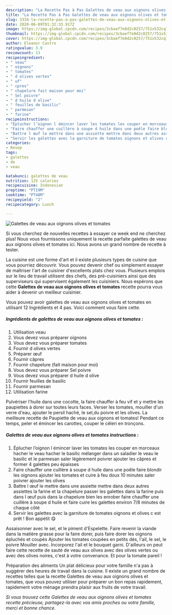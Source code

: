 ```yaml
---
description: "La Recette Pas à Pas Galettes de veau aux oignons olives et tomates"
title: "La Recette Pas à Pas Galettes de veau aux oignons olives et tomates"
slug: 3334-la-recette-pas-a-pas-galettes-de-veau-aux-oignons-olives-et-tomates
date: 2020-06-09T01:32:33.917Z
image: https://img-global.cpcdn.com/recipes/3cbaef7e0d2c0257/751x532cq70/galettes-de-veau-aux-oignons-olives-et-tomates-photo-principale-de-la-recette.jpg
thumbnail: https://img-global.cpcdn.com/recipes/3cbaef7e0d2c0257/751x532cq70/galettes-de-veau-aux-oignons-olives-et-tomates-photo-principale-de-la-recette.jpg
cover: https://img-global.cpcdn.com/recipes/3cbaef7e0d2c0257/751x532cq70/galettes-de-veau-aux-oignons-olives-et-tomates-photo-principale-de-la-recette.jpg
author: Eleanor Castro
ratingvalue: 3.9
reviewcount: 13
recipeingredient:
- " veau"
- " oignons"
- " tomates"
- " d olives vertes"
- " uf"
- " cpres"
- " chapelure fait maison pour moi"
- " Sel poivre"
- " d huile d olive"
- " feuilles de basilic"
- " parmesan"
- " farine"
recipeinstructions:
- "Éplucher l’oignon l émincer laver les tomates les couper en morceaux hacher le veau hacher le basilic mélanger dans un saladier le veau le basilic et le parmesan saler légèrement poivrer ajouter les câpres et former 4 galettes peu épaisses"
- "Faire chauffer une cuillère à soupe d huile dans une poêle faire blondir les oignons ajouter les tomates et cuire à feu doux 10 minutes saler poivrer ajouter les olives"
- "Battre l œuf le mettre dans une assiette mettre dans deux autres assiettes la farine et la chapelure passer les galettes dans la farine puis dans l œuf puis dans la chapelure bien les enrober faire chauffer une cuillère à soupe d huile et faire cuire les galettes environ 7/8 minutes de chaque côté"
- "Servir les galettes avec la garniture de tomates oignons et olives c est prêt ! Bon appétit 😋"
categories:
- Resep
tags:
- galettes
- de
- veau

katakunci: galettes de veau 
nutrition: 125 calories
recipecuisine: Indonesian
preptime: "PT19M"
cooktime: "PT48M"
recipeyield: "2"
recipecategory: Lunch

---
```



![Galettes de veau aux oignons olives et tomates](https://img-global.cpcdn.com/recipes/3cbaef7e0d2c0257/751x532cq70/galettes-de-veau-aux-oignons-olives-et-tomates-photo-principale-de-la-recette.jpg)

Si vous cherchez de nouvelles recettes à essayer ce week end ne cherchez plus! Nous vous fournissons uniquement la recette parfaite galettes de veau aux oignons olives et tomates ici. Nous avons un grand nombre de recette à tester.

La cuisine est une forme d'art et il existe plusieurs types de cuisine que vous pourriez découvrir. Vous pouvez devenir chef ou simplement essayer de maîtriser l'art de cuisiner d'excellents plats chez vous. Plusieurs emplois sur le lieu de travail utilisent des chefs, des pré-cuisiniers ainsi que des superviseurs qui supervisent également les cuisiniers. Nous espérons que cette <strong> Galettes de veau aux oignons olives et tomates </strong> recette pourra vous aider à devenir un meilleur cuisinier.

<!--inarticleads1-->

Vous pouvez avoir galettes de veau aux oignons olives et tomates en utilisant 12 Ingrédients et 4 pas. Voici comment vous faire cette.

##### Ingrédients de galettes de veau aux oignons olives et tomates :

1. Utilisation  veau
1. Vous devez vous préparer  oignons
1. Vous devez vous préparer  tomates
1. Fournir  d olives vertes
1. Préparer  œuf
1. Fournir  câpres
1. Fournir  chapelure (fait maison pour moi)
1. Vous devez vous préparer  Sel poivre
1. Vous devez vous préparer  d huile d olive
1. Fournir  feuilles de basilic
1. Fournir  parmesan
1. Utilisation  farine


Pulvériser l&#39;huile dans une cocotte, la faire chauffer à feu vif et y mettre les paupiettes à dorer sur toutes leurs faces. Verser les tomates, mouiller d&#39;un verre d&#39;eau, ajouter le persil haché, le sel,du poivre et les olives. La meilleure recette de Paupiette de veau aux oignons et tomates! Pendant ce temps, peler et émincer les carottes, couper le céleri en tronçons. 

<!--inarticleads2-->

##### Galettes de veau aux oignons olives et tomates instructions :

1. Éplucher l’oignon l émincer laver les tomates les couper en morceaux hacher le veau hacher le basilic mélanger dans un saladier le veau le basilic et le parmesan saler légèrement poivrer ajouter les câpres et former 4 galettes peu épaisses
1. Faire chauffer une cuillère à soupe d huile dans une poêle faire blondir les oignons ajouter les tomates et cuire à feu doux 10 minutes saler poivrer ajouter les olives
1. Battre l œuf le mettre dans une assiette mettre dans deux autres assiettes la farine et la chapelure passer les galettes dans la farine puis dans l œuf puis dans la chapelure bien les enrober faire chauffer une cuillère à soupe d huile et faire cuire les galettes environ 7/8 minutes de chaque côté
1. Servir les galettes avec la garniture de tomates oignons et olives c est prêt ! Bon appétit 😋


Assaisonner avec le sel, et le piment d&#39;Espelette. Faire revenir la viande dans la matière grasse pour la faire dorer, puis faire dorer les oignons épluchés et coupés Ajouter les tomates coupées en petits dés, l&#39;ail, le sel, le poivre Mouiller avec. Incorporez l&#39;ail et le bouquet garni. D&#39;ailleurs on peut faire cette recette de sauté de veau aux olives avec des olives vertes ou avec des olives noires, c&#39;est à votre convenance. Et pour la tomate pareil ! 

<!--inarticleads1-->

<p>
Préparation des aliments Un plat délicieux pour votre famille n'a pas à suggérer des heures de travail dans la cuisine. Il existe un grand nombre de recettes telles que la recette Galettes de veau aux oignons olives et tomates, que vous pouvez utiliser pour préparer un bon repas rapidement, rapidement votre ménage prendra plaisir aux fruits de votre travail.
</p>

<p>
<i>Si vous trouvez cette Galettes de veau aux oignons olives et tomates recette précieuse, partagez-la avec vos amis proches ou votre famille, merci et bonne chance.</i>
</p>
